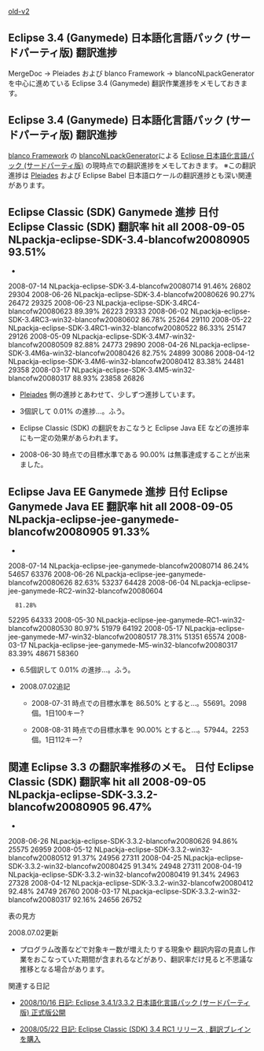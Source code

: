 [old-v2](ig080602-orig.html)

## Eclipse 3.4 (Ganymede) 日本語化言語パック (サードパーティ版) 翻訳進捗

MergeDoc -> Pleiades および blanco Framework -> blancoNLpackGenerator を中心に進めている Eclipse 3.4 (Ganymede) 翻訳作業進捗をメモしておきます。


## Eclipse 3.4 (Ganymede) 日本語化言語パック (サードパーティ版) 翻訳進捗

[blanco Framework](http://www.igapyon.jp/blanco/blanco.ja.html) の [blancoNLpackGenerator](http://www.igapyon.jp/blanco/blanconlpackgenerator.html)による [Eclipse 日本語化言語パック (サードパーティ版)](http://www.igapyon.jp/blanco/nlpack/eclipse/index.html) の現時点での翻訳進捗をメモしておきます。
※この翻訳進捗は [Pleiades](http://mergedoc.sourceforge.jp/pleiades.html) および Eclipse Babel 日本語ロケールの翻訳進捗とも深い関連があります。

Eclipse Classic (SDK) Ganymede 進捗
日付
Eclipse Classic (SDK)
翻訳率
hit
all
2008-09-05
NLpackja-eclipse-SDK-3.4-blancofw20080905
93.51%
-
-
2008-07-14
NLpackja-eclipse-SDK-3.4-blancofw20080714
91.46%
26802
29304
2008-06-26
NLpackja-eclipse-SDK-3.4-blancofw20080626
90.27%
26472
29325
2008-06-23
NLpackja-eclipse-SDK-3.4RC4-blancofw20080623
89.39%
26223
29333
2008-06-02
NLpackja-eclipse-SDK-3.4RC3-win32-blancofw20080602
86.78%
25264
29110
2008-05-22
NLpackja-eclipse-SDK-3.4RC1-win32-blancofw20080522
86.33%
25147
29126
2008-05-09
NLpackja-eclipse-SDK-3.4M7-win32-blancofw20080509
82.88%
24773
29890
2008-04-26
NLpackja-eclipse-SDK-3.4M6a-win32-blancofw20080426
82.75%
24899
30086
2008-04-12
NLpackja-eclipse-SDK-3.4M6-win32-blancofw20080412
83.38%
24481
29358
2008-03-17
NLpackja-eclipse-SDK-3.4M5-win32-blancofw20080317
88.93%
23858
26826

* [Pleiades](http://mergedoc.sourceforge.jp/pleiades.html) 側の進捗とあわせて、少しずつ進捗しています。
  
* 3個訳して 0.01% の進捗…。ふう。
  
* Eclipse Classic (SDK) の翻訳をおこなうと Eclipse Java EE などの進捗率にも一定の効果があらわれます。
  
* 2008-06-30 時点での目標水準である 90.00% は無事達成することが出来ました。

Eclipse Java EE Ganymede 進捗
日付
Eclipse Ganymede Java EE
翻訳率
hit
all
2008-09-05
NLpackja-eclipse-jee-ganymede-blancofw20080905
91.33%
-
-
2008-07-14
NLpackja-eclipse-jee-ganymede-blancofw20080714
86.24%
54657
63376
2008-06-26
NLpackja-eclipse-jee-ganymede-blancofw20080626
82.63%
53237
64428
2008-06-04
NLpackja-eclipse-jee-ganymede-RC2-win32-blancofw20080604

      81.28%
52295
64333
2008-05-30
NLpackja-eclipse-jee-ganymede-RC1-win32-blancofw20080530
80.97%
51979
64192
2008-05-17
NLpackja-eclipse-jee-ganymede-M7-win32-blancofw20080517
78.31%
51351
65574
2008-03-17
NLpackja-eclipse-jee-ganymede-M5-win32-blancofw20080317
83.39%
48671
58360

* 6.5個訳して 0.01% の進捗…。ふう。
  
* 2008.07.02追記
  
  * 2008-07-31 時点での目標水準を 86.50% とすると…。55691。2098個。1日100キー?
    
  * 2008-08-31 時点での目標水準を 90.00% とすると…。57944。2253個。1日112キー?
  

関連 Eclipse 3.3 の翻訳率推移のメモ。
日付
Eclipse Classic (SDK)
翻訳率
hit
all
2008-09-05
NLpackja-eclipse-SDK-3.3.2-blancofw20080905
96.47%
-
-
2008-06-26
NLpackja-eclipse-SDK-3.3.2-blancofw20080626
94.86%
25575
26959
2008-05-12
NLpackja-eclipse-SDK-3.3.2-win32-blancofw20080512
91.37%
24956
27311
2008-04-25
NLpackja-eclipse-SDK-3.3.2-win32-blancofw20080425
91.34%
24948
27311
2008-04-19
NLpackja-eclipse-SDK-3.3.2-win32-blancofw20080419
91.34%
24963
27328
2008-04-12
NLpackja-eclipse-SDK-3.3.2-win32-blancofw20080412
92.48%
24749
26760
2008-03-17
NLpackja-eclipse-SDK-3.3.2-win32-blancofw20080317
92.16%
24656
26752

表の見方

2008.07.02更新

* プログラム改善などで対象キー数が増えたりする現象や 翻訳内容の見直し作業をおこなっていた期間が含まれるなどがあり、翻訳率だけ見ると不思議な推移となる場合があります。

関連する日記

* [2008/10/16 日記: Eclipse 3.4.1/3.3.2 日本語化言語パック (サードパーティ版) 正式版公開](ig081016.html)
  
* [2008/05/22 日記: Eclipse Classic (SDK) 3.4 RC1 リリース , 翻訳ブレインを購入](ig080522.html)